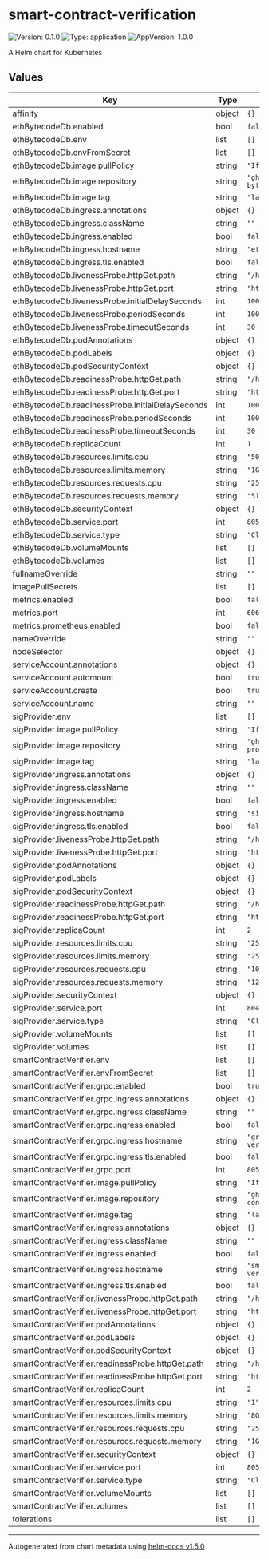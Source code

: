 # smart-contract-verification

![Version: 0.1.0](https://img.shields.io/badge/Version-0.1.0-informational?style=flat-square) ![Type: application](https://img.shields.io/badge/Type-application-informational?style=flat-square) ![AppVersion: 1.0.0](https://img.shields.io/badge/AppVersion-1.0.0-informational?style=flat-square)

A Helm chart for Kubernetes

## Values

| Key | Type | Default | Description |
|-----|------|---------|-------------|
| affinity | object | `{}` |  |
| ethBytecodeDb.enabled | bool | `false` |  |
| ethBytecodeDb.env | list | `[]` |  |
| ethBytecodeDb.envFromSecret | list | `[]` |  |
| ethBytecodeDb.image.pullPolicy | string | `"IfNotPresent"` |  |
| ethBytecodeDb.image.repository | string | `"ghcr.io/blockscout/eth-bytecode-db"` |  |
| ethBytecodeDb.image.tag | string | `"latest"` |  |
| ethBytecodeDb.ingress.annotations | object | `{}` |  |
| ethBytecodeDb.ingress.className | string | `""` |  |
| ethBytecodeDb.ingress.enabled | bool | `false` |  |
| ethBytecodeDb.ingress.hostname | string | `"eth-bytecode-db.local"` |  |
| ethBytecodeDb.ingress.tls.enabled | bool | `false` |  |
| ethBytecodeDb.livenessProbe.httpGet.path | string | `"/health?service="` |  |
| ethBytecodeDb.livenessProbe.httpGet.port | string | `"http"` |  |
| ethBytecodeDb.livenessProbe.initialDelaySeconds | int | `100` |  |
| ethBytecodeDb.livenessProbe.periodSeconds | int | `100` |  |
| ethBytecodeDb.livenessProbe.timeoutSeconds | int | `30` |  |
| ethBytecodeDb.podAnnotations | object | `{}` |  |
| ethBytecodeDb.podLabels | object | `{}` |  |
| ethBytecodeDb.podSecurityContext | object | `{}` |  |
| ethBytecodeDb.readinessProbe.httpGet.path | string | `"/health?service="` |  |
| ethBytecodeDb.readinessProbe.httpGet.port | string | `"http"` |  |
| ethBytecodeDb.readinessProbe.initialDelaySeconds | int | `100` |  |
| ethBytecodeDb.readinessProbe.periodSeconds | int | `100` |  |
| ethBytecodeDb.readinessProbe.timeoutSeconds | int | `30` |  |
| ethBytecodeDb.replicaCount | int | `1` |  |
| ethBytecodeDb.resources.limits.cpu | string | `"500m"` |  |
| ethBytecodeDb.resources.limits.memory | string | `"1Gi"` |  |
| ethBytecodeDb.resources.requests.cpu | string | `"250m"` |  |
| ethBytecodeDb.resources.requests.memory | string | `"512Mi"` |  |
| ethBytecodeDb.securityContext | object | `{}` |  |
| ethBytecodeDb.service.port | int | `8050` |  |
| ethBytecodeDb.service.type | string | `"ClusterIP"` |  |
| ethBytecodeDb.volumeMounts | list | `[]` |  |
| ethBytecodeDb.volumes | list | `[]` |  |
| fullnameOverride | string | `""` |  |
| imagePullSecrets | list | `[]` |  |
| metrics.enabled | bool | `false` |  |
| metrics.port | int | `6060` |  |
| metrics.prometheus.enabled | bool | `false` |  |
| nameOverride | string | `""` |  |
| nodeSelector | object | `{}` |  |
| serviceAccount.annotations | object | `{}` |  |
| serviceAccount.automount | bool | `true` |  |
| serviceAccount.create | bool | `true` |  |
| serviceAccount.name | string | `""` |  |
| sigProvider.env | list | `[]` |  |
| sigProvider.image.pullPolicy | string | `"IfNotPresent"` |  |
| sigProvider.image.repository | string | `"ghcr.io/blockscout/sig-provider"` |  |
| sigProvider.image.tag | string | `"latest"` |  |
| sigProvider.ingress.annotations | object | `{}` |  |
| sigProvider.ingress.className | string | `""` |  |
| sigProvider.ingress.enabled | bool | `false` |  |
| sigProvider.ingress.hostname | string | `"sig-provider.local"` |  |
| sigProvider.ingress.tls.enabled | bool | `false` |  |
| sigProvider.livenessProbe.httpGet.path | string | `"/health?service="` |  |
| sigProvider.livenessProbe.httpGet.port | string | `"http"` |  |
| sigProvider.podAnnotations | object | `{}` |  |
| sigProvider.podLabels | object | `{}` |  |
| sigProvider.podSecurityContext | object | `{}` |  |
| sigProvider.readinessProbe.httpGet.path | string | `"/health?service="` |  |
| sigProvider.readinessProbe.httpGet.port | string | `"http"` |  |
| sigProvider.replicaCount | int | `2` |  |
| sigProvider.resources.limits.cpu | string | `"250m"` |  |
| sigProvider.resources.limits.memory | string | `"256Mi"` |  |
| sigProvider.resources.requests.cpu | string | `"100m"` |  |
| sigProvider.resources.requests.memory | string | `"128Mi"` |  |
| sigProvider.securityContext | object | `{}` |  |
| sigProvider.service.port | int | `8043` |  |
| sigProvider.service.type | string | `"ClusterIP"` |  |
| sigProvider.volumeMounts | list | `[]` |  |
| sigProvider.volumes | list | `[]` |  |
| smartContractVerifier.env | list | `[]` |  |
| smartContractVerifier.envFromSecret | list | `[]` |  |
| smartContractVerifier.grpc.enabled | bool | `true` |  |
| smartContractVerifier.grpc.ingress.annotations | object | `{}` |  |
| smartContractVerifier.grpc.ingress.className | string | `""` |  |
| smartContractVerifier.grpc.ingress.enabled | bool | `false` |  |
| smartContractVerifier.grpc.ingress.hostname | string | `"grpc-smart-contract-verifier.local"` |  |
| smartContractVerifier.grpc.ingress.tls.enabled | bool | `false` |  |
| smartContractVerifier.grpc.port | int | `8051` |  |
| smartContractVerifier.image.pullPolicy | string | `"IfNotPresent"` |  |
| smartContractVerifier.image.repository | string | `"ghcr.io/blockscout/smart-contract-verifier"` |  |
| smartContractVerifier.image.tag | string | `"latest"` |  |
| smartContractVerifier.ingress.annotations | object | `{}` |  |
| smartContractVerifier.ingress.className | string | `""` |  |
| smartContractVerifier.ingress.enabled | bool | `false` |  |
| smartContractVerifier.ingress.hostname | string | `"smart-contract-verifier.local"` |  |
| smartContractVerifier.ingress.tls.enabled | bool | `false` |  |
| smartContractVerifier.livenessProbe.httpGet.path | string | `"/health?service="` |  |
| smartContractVerifier.livenessProbe.httpGet.port | string | `"http"` |  |
| smartContractVerifier.podAnnotations | object | `{}` |  |
| smartContractVerifier.podLabels | object | `{}` |  |
| smartContractVerifier.podSecurityContext | object | `{}` |  |
| smartContractVerifier.readinessProbe.httpGet.path | string | `"/health?service="` |  |
| smartContractVerifier.readinessProbe.httpGet.port | string | `"http"` |  |
| smartContractVerifier.replicaCount | int | `2` |  |
| smartContractVerifier.resources.limits.cpu | string | `"1"` |  |
| smartContractVerifier.resources.limits.memory | string | `"8Gi"` |  |
| smartContractVerifier.resources.requests.cpu | string | `"250m"` |  |
| smartContractVerifier.resources.requests.memory | string | `"1Gi"` |  |
| smartContractVerifier.securityContext | object | `{}` |  |
| smartContractVerifier.service.port | int | `8050` |  |
| smartContractVerifier.service.type | string | `"ClusterIP"` |  |
| smartContractVerifier.volumeMounts | list | `[]` |  |
| smartContractVerifier.volumes | list | `[]` |  |
| tolerations | list | `[]` |  |

----------------------------------------------
Autogenerated from chart metadata using [helm-docs v1.5.0](https://github.com/norwoodj/helm-docs/releases/v1.5.0)
